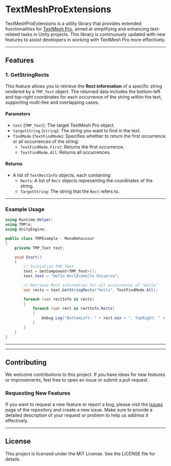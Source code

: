 # TextMeshProExtensions

TextMeshProExtensions is a utility library that provides extended functionalities for [TextMesh Pro](https://assetstore.unity.com/packages/essentials/beta-projects/textmesh-pro-84126), aimed at simplifying and enhancing text-related tasks in Unity projects. This library is continuously updated with new features to assist developers in working with TextMesh Pro more effectively.

---

## Features

### 1. GetStringRects

This feature allows you to retrieve the **Rect information** of a specific string rendered by a `TMP_Text` object. The returned data includes the bottom-left and top-right coordinates for each occurrence of the string within the text, supporting multi-line and overlapping cases.

#### **Parameters**

- `text` (`TMP_Text`): The target TextMesh Pro object.
- `targetString` (`string`): The string you want to find in the text.
- `findMode` (`TextFindMode`): Specifies whether to return the first occurrence or all occurrences of the string:
  - `TextFindMode.First`: Returns the first occurrence.
  - `TextFindMode.All`: Returns all occurrences.

#### **Returns**

- A list of `TextRectInfo` objects, each containing:
  - `Rects`: A list of `Rect` objects representing the coordinates of the string.
  - `TargetString`: The string that the `Rect` refers to.

---

### Example Usage

```csharp
using Runtime.Helper;
using TMPro;
using UnityEngine;

public class TMPExample : MonoBehaviour
{
    private TMP_Text text;

    void Start()
    {
        // Initialize TMP_Text
        text = GetComponent<TMP_Text>();
        text.text = "Hello World\nHello Universe";

        // Retrieve Rect information for all occurrences of "Hello"
        var rects = text.GetStringRects("Hello", TextFindMode.All);

        foreach (var rectInfo in rects)
        {
            foreach (var rect in rectInfo.Rects)
            {
                Debug.Log("BottomLeft: " + rect.min + ", TopRight: " + rect.max + ", String: " + rectInfo.TargetString);
            }
        }
    }
}
```

---

------

## Contributing

We welcome contributions to this project. If you have ideas for new features or improvements, feel free to open an issue or submit a pull request.

### Requesting New Features

If you want to request a new feature or report a bug, please visit the [Issues](https://github.com/kwan3854/TextMeshProMax/issues) page of the repository and create a new issue. Make sure to provide a detailed description of your request or problem to help us address it effectively.

------

## License

This project is licensed under the MIT License. See the LICENSE file for details.
